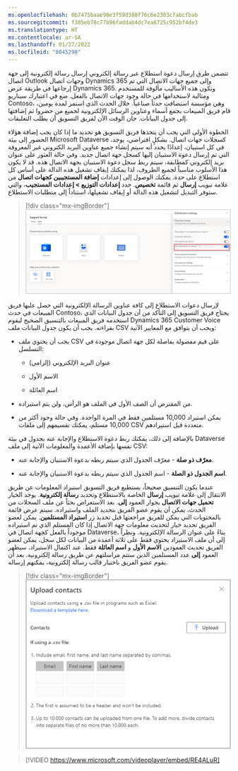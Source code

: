 ```yaml
---
ms.openlocfilehash: 0b7475baae90e3f59d388f76c6e2383cfabcfbab
ms.sourcegitcommit: f385eb78c77b96faddab4dc7ea6725c952bf4de3
ms.translationtype: HT
ms.contentlocale: ar-SA
ms.lasthandoff: 01/27/2022
ms.locfileid: "8045298"
---
```

تتضمن طرق إرسال دعوة استطلاع عبر رسالة إلكتروني إرسال رسالة إلكترونية إلى جهة اتصال Outlook وجهات اتصال Dynamics 365 وإلى جميع جهات الاتصال التي تم إرجاعها في طريقة عرض Dynamics 365. وتكون هذه الأساليب مألوفة للمستخدم ومثالية لاستخدامها في حالة وجود جهات الاتصال بالفعل. ضع في اعتبارك سيناريو Contoso، وهي مؤسسة استضافت حدثاً صناعياً. خلال الحدث الذي استمر لمدة يومين، قام فريق المبيعات بجمع أسماء وعناوين الرسائل الإلكترونية لجميع من حضروا ثم إضافتها إلى جدول البيانات. حان الوقت الآن لفريق التسويق أن يطلب التعليقات. 

الخطوة الأولى التي يجب أن يتخذها فريق التسويق هو تحديد ما إذا كان يجب إضافة هؤلاء الحضور إلى بيئة Microsoft Dataverse كسجلات جهات اتصال. بشكلٍ افتراضي، يوجد، في كل استبيان، إعدادًا يحدد أنه سيتم إنشاء جميع عناوين البريد الكتروني غير المعروفة التي تم إرسال دعوة الاستبيان إليها كسجل جهة اتصال جديد. وفي حالة العثور على عنوان بريد إلكتروني كمطابقة، سيتم ربط سجل دعوة الاستبيان بجهة الاتصال هذه. قد لا يكون هذا الأسلوب مناسباً لجميع الظروف، لذا يمكنك إيقاف تشغيل هذه الدالة على أساس كل استطلاع على حدة. يمكنك الوصول إلى إعدادات **إضافة المستجيبين كجهات اتصال** من علامة تبويب **إرسال** ثم قائمة **تخصيص**.
حدد **إعدادات التوزيع > إعدادات المستجيب**، والتي ستوفر التبديل لتشغيل هذه الدالة أو إيقاف تشغيلها، استناداً إلى متطلبات الاستطلاع.  

> [!div class="mx-imgBorder"]
> [![لقطة شاشة لاستطلاع الدعم > منطقة إعدادات التوزيع، حيث يتم تشغيل مفتاح إضافة مستجيبين كجهات اتصال وتمييزه.](../media/unit-2-5-distribution.png)](../media/unit-2-5-distribution.png#lightbox)

لإرسال دعوات الاستطلاع إلى كافة عناوين الرسالة الإلكترونية التي حصل عليها فريق المبيعات في حدث Contoso، يحتاج فريق التسويق إلى التأكد من أن جدول البيانات الذي استخدمه فريق المبيعات بالتنسيق الصحيح ليقوم Dynamics 365 Customer Voice بقراءته. يجب أن يكون جدول البيانات ملف CSV ويجب أن يتوافق مع المعايير الآتية:

-   يجب أن يحتوي ملف CSV على قيم مفصولة بفاصلة لكل جهة اتصال موجودة في التسلسل:

    - عنوان البريد الإلكتروني (إلزامي)

    - الاسم الأول

    - اسم العائلة

-   من المفترض أن الصف الأول في الملف هو الرأس، ولن يتم استيراده.

-   يمكن استيراد 10,000 مستلمين فقط في المرة الواحدة. وفي حالة وجود أكثر من 10,000 مستلم، يمكنك تقسيمهم إلى ملفات CSV متعددة قبل استيرادهم.

بالإضافة إلى ذلك، يمكنك ربط دعوة الاستطلاع والإجابة عنه بجدول في بيئة Dataverse نفسها بإضافة الأعمدة والمعلومات الآتية إلى ملف CSV:

-   **‏‫معرّف ذو صلة‬** - معرّف الجدول الذي سيتم ربطه بدعوة الاستبيان والإجابة عنه.

-   **‏اسم الجدول ذو الصلة‬** - اسم الجدول الذي سيتم ربطه بدعوة الاستبيان والإجابة عنه.

عندما يكون التنسيق صحيحاً، يستطيع فريق التسويق استيراد المعلومات عن طريق الانتقال إلى علامة تبويب **إرسال** الخاصة بالاستطلاع وتحديد **رسالة إلكترونية**. يوجد الخيار **تحميل جهات الاتصال** بجوار العمود **إلى**. بعد الاستعراض بحثاً عن ملف السجلات من الحدث، يمكن أن يقوم عضو الفريق بتحديد الملف واستيراده. سيتم عرض قائمة بالمحتويات التي يمكن للفريق مراجعتها قبل تحديد زر **استيراد المستلمين**. يمكن لعضو الفريق تحديد خيار لتحديث معلومات جهة الاتصال إذا كان المستلم الذي تم استيراده موجوداً بالفعل كجهة اتصال في Dataverse، بناءً على عنوان الرسالة الإلكترونية. ونظراً إلى أن ملف الاستيراد يحتوي فقط على ثلاثة أعمدة من البيانات لكل سجل، يمكن لعضو الفريق تحديث العمودين **الاسم الأول** و **اسم العائلة** فقط.
عند اكتمال الاستيراد، سيظهر العمود **إلى** عدد المستلمين الذين ستتم مراسلتهم عن طريق رسالة إلكترونية. بعد أن يقوم عضو الفريق باختيار قالب رسالة إلكترونية، يمكنهم إرساله. 

> [!div class="mx-imgBorder"]
> [![لقطة شاشة لمربع حوار تحميل جهات الاتصال، حيث يمكنك تحميل ملف CSV وتحديد ارتباط لتنزيل قالب.](../media/unit-2-5-contacts.png)](../media/unit-2-5-contacts.png#lightbox)

> [!VIDEO https://www.microsoft.com/videoplayer/embed/RE4ALuR]
